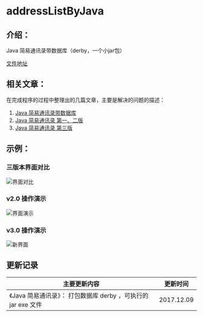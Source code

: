 # addressListByJava

## 介绍：

Java 简易通讯录带数据库（derby，一个小jar包）

[文件地址](https://github.com/evgo2017/someTools/tree/master/addressListByJava)

## 相关文章：

在完成程序的过程中整理出的几篇文章，主要是解决的问题的描述：

1. [Java 简易通讯录带数据库 ](https://mp.weixin.qq.com/s?biz=MzIwMjk2MTQ1MQ==&mid=2247483958&idx=1&sn=c3e093ca6f7724046e84a87c1f98749e&chksm=96d7e572a1a06c6457396cbea3b83ce0ddf425f7ee953904f7dffc570fddd195d3e0a0c5052f#rd)
2. [Java 简易通讯录 第一、二版](https://mp.weixin.qq.com/s?biz=MzIwMjk2MTQ1MQ==&mid=2247483958&idx=2&sn=79cab6866ef55e77c86b3f220d830ef8&chksm=96d7e572a1a06c64c617c46ea0f72e246cf41c35f321db70a5b32dbbc3b526bbaba443c80134#rd)
3. [Java 简易通讯录 第三版](https://mp.weixin.qq.com/s?biz=MzIwMjk2MTQ1MQ==&mid=2247483958&idx=3&sn=f96a534603d80fb3a730804aac8fd102&chksm=96d7e572a1a06c647092cc1c410f84cfef2f87c6ee0b87bee33064209faccc4f498cbfb278c8#rd)

## 示例：

### 三版本界面对比 

![界面对比](https://evgo2017.github.io/someTools/addressListByJava/assets/界面对比.gif)

### v2.0 操作演示 

![界面演示](https://evgo2017.github.io/someTools/addressListByJava/assets/界面演示.gif)

### v3.0 操作演示

![新界面](https://evgo2017.github.io/someTools/addressListByJava/assets/新界面.gif)

## 更新记录

| 主要更新内容                                                 | 更新时间   |
| ------------------------------------------------------------ | ---------- |
| 《Java 简易通讯录》： 打包数据库 derby ，可执行的 jar exe 文件 | 2017.12.09 |

